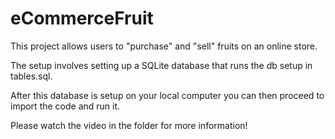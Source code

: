 # eCommerceFruit
This project allows users to "purchase" and "sell" fruits on an online store. 

The setup involves setting up a SQLite database that runs the db setup in tables.sql.

After this database is setup on your local computer you can then proceed to import the code and run it.

Please watch the video in the folder for more information!
